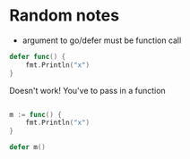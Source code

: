 # Random notes

- argument to go/defer must be function call

```go
defer func() {
    fmt.Println("x")
}
```

Doesn't work! You've to pass in a function

```go

m := func() {
    fmt.Println("x")
}

defer m()
```
